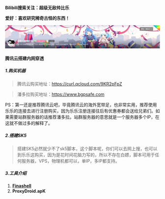 **Bilibili搜索关注：超级无敌帅比乐**       

**爱好：喜欢研究稀奇古怪的东西！**

<img src="https://raw.githubusercontent.com/jacky915818/Picgo/main/image-20220413013645416.png" alt="image-20220413013645416"  />



#### 腾讯云搭建内网穿透

##### 1.购买机器

> 腾讯云购买地址：https://curl.qcloud.com/9KR2pFpZ  

>  潘多拉购买地址：https://www.bgpsafe.com

PS：第一还是推荐腾讯云吧，毕竟腾讯云的海外宽带足，也非常实用，推荐使用乐乐的连接去进行注册购买，因为乐乐注册连接往后有优惠券都会送给兄弟们。如果需要站群服务器的话推荐潘多拉。站群服务器的意思就是一个服务器多个IP，在这就不做过多的解释了。

##### 2.搭建SK5

> 搭建SK5必然就少不了sk5脚本，这个脚本呢，你们可以去网上搜，也可以到乐乐这购买，因为是花时间花脑力写的，所以不存在白嫖，脚本可用于任何服务器，VPS，物理机都可以，单IP，多IP都支持。

##### 3.工具介绍

1. **[Finashell](http://www.hostbuf.com/downloads/finalshell_install.exe)**
2. **ProxyDroid.apK**


